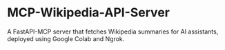 # MCP-Wikipedia-API-Server
A FastAPI-MCP server that fetches Wikipedia summaries for AI assistants, deployed using Google Colab and Ngrok.

